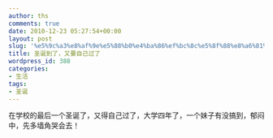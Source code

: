 ```yaml
---
author: ths
comments: true
date: 2010-12-23 05:27:54+00:00
layout: post
slug: '%e5%9c%a3%e8%af%9e%e5%88%b0%e4%ba%86%ef%bc%8c%e5%8f%88%e8%a6%81%e8%87%aa%e5%b7%b1%e8%bf%87%e4%ba%86'
title: 圣诞到了，又要自己过了
wordpress_id: 388
categories:
- 生活
tags:
- 圣诞
---
```


在学校的最后一个圣诞了，又得自己过了，大学四年了，一个妹子有没搞到，郁闷中，先多墙角哭会去！



